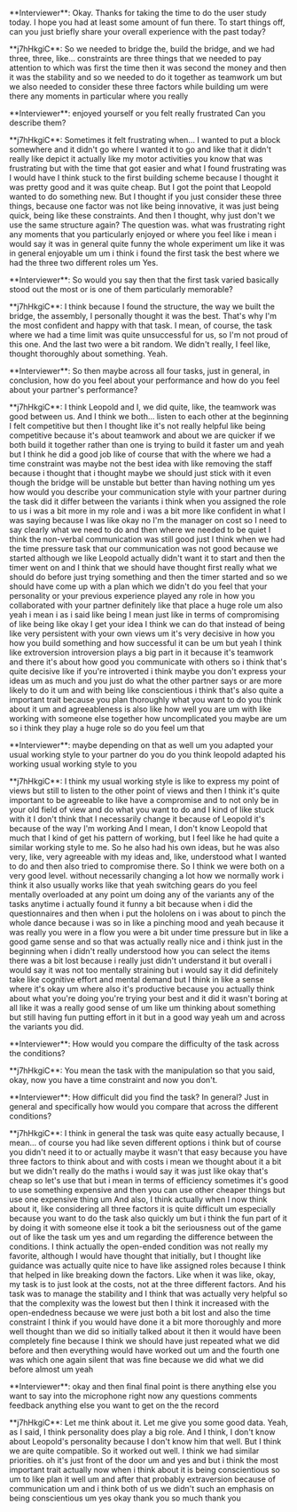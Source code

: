 \*\*Interviewer\*\*: Okay. Thanks for taking the time to do the user study today. I hope you had at least some amount of fun there. To start things off, can you just briefly share your overall experience with the past today?

\*\*j7hHkgiC\*\*: So we needed to bridge the, build the bridge, and we had three, three, like... constraints are three things that we needed to pay attention to which was first the time then it was second the money and then it was the stability and so we needed to do it together as teamwork um but we also needed to consider these three factors while building um were there any moments in particular where you really

\*\*Interviewer\*\*: enjoyed yourself or you felt really frustrated Can you describe them?

\*\*j7hHkgiC\*\*: Sometimes it felt frustrating when... I wanted to put a block somewhere and it didn't go where I wanted it to go and like that it didn't really like depict it actually like my motor activities you know that was frustrating but with the time that got easier and what I found frustrating was I would have I think stuck to the first building scheme because I thought it was pretty good and it was quite cheap. But I got the point that Leopold wanted to do something new. But I thought if you just consider these three things, because one factor was not like being innovative, it was just being quick, being like these constraints. And then I thought, why just don't we use the same structure again? The question was. what was frustrating right any moments that you particularly enjoyed or where you feel like i mean i would say it was in general quite funny the whole experiment um like it was in general enjoyable um um i think i found the first task the best where we had the three two different roles um Yes.

\*\*Interviewer\*\*: So would you say then that the first task varied basically stood out the most or is one of them particularly memorable?

\*\*j7hHkgiC\*\*: I think because I found the structure, the way we built the bridge, the assembly, I personally thought it was the best. That's why I'm the most confident and happy with that task. I mean, of course, the task where we had a time limit was quite unsuccessful for us, so I'm not proud of this one. And the last two were a bit random. We didn't really, I feel like, thought thoroughly about something. Yeah.

\*\*Interviewer\*\*: So then maybe across all four tasks, just in general, in conclusion, how do you feel about your performance and how do you feel about your partner's performance?

\*\*j7hHkgiC\*\*: I think Leopold and I, we did quite, like, the teamwork was good between us. And I think we both... listen to each other at the beginning I felt competitive but then I thought like it's not really helpful like being competitive because it's about teamwork and about we are quicker if we both build it together rather than one is trying to build it faster um and yeah but I think he did a good job like of course that with the where we had a time constraint was maybe not the best idea with like removing the staff because i thought that i thought maybe we should just stick with it even though the bridge will be unstable but better than having nothing um yes how would you describe your communication style with your partner during the task did it differ between the variants i think when you assigned the role to us i was a bit more in my role and i was a bit more like confident in what I was saying because I was like okay no I'm the manager on cost so I need to say clearly what we need to do and then where we needed to be quiet I think the non-verbal communication was still good just I think when we had the time pressure task that our communication was not good because we started although we like Leopold actually didn't want it to start and then the timer went on and I think that we should have thought first really what we should do before just trying something and then the timer started and so we should have come up with a plan which we didn't do you feel that your personality or your previous experience played any role in how you collaborated with your partner definitely like that place a huge role um also yeah i mean i as i said like being I mean just like in terms of compromising of like being like okay I get your idea I think we can do that instead of being like very persistent with your own views um it's very decisive in how you how you build something and how successful it can be um but yeah I think like extroversion introversion plays a big part in it because it's teamwork and there it's about how good you communicate with others so i think that's quite decisive like if you're introverted i think maybe you don't express your ideas um as much and you just do what the other partner says or are more likely to do it um and with being like conscientious i think that's also quite a important trait because you plan thoroughly what you want to do you think about it um and agreeableness is also like how well you are um with like working with someone else together how uncomplicated you maybe are um so i think they play a huge role so do you feel um that

\*\*Interviewer\*\*: maybe depending on that as well um you adapted your usual working style to your partner do you do you think leopold adapted his working usual working style to you

\*\*j7hHkgiC\*\*: I think my usual working style is like to express my point of views but still to listen to the other point of views and then I think it's quite important to be agreeable to like have a compromise and to not only be in your old field of view and do what you want to do and I kind of like stuck with it I don't think that I necessarily change it because of Leopold it's because of the way I'm working And I mean, I don't know Leopold that much that I kind of get his pattern of working, but I feel like he had quite a similar working style to me. So he also had his own ideas, but he was also very, like, very agreeable with my ideas and, like, understood what I wanted to do and then also tried to compromise there. So I think we were both on a very good level. without necessarily changing a lot how we normally work i think it also usually works like that yeah switching gears do you feel mentally overloaded at any point um doing any of the variants any of the tasks anytime i actually found it funny a bit because when i did the questionnaires and then when i put the hololens on i was about to pinch the whole dance because i was so in like a pinching mood and yeah because it was really you were in a flow you were a bit under time pressure but in like a good game sense and so that was actually really nice and i think just in the beginning when i didn't really understood how you can select the items there was a bit lost because i really just didn't understand it but overall i would say it was not too mentally straining but i would say it did definitely take like cognitive effort and mental demand but I think in like a sense where it's okay um where also it's productive because you actually think about what you're doing you're trying your best and it did it wasn't boring at all like it was a really good sense of um like um thinking about something but still having fun putting effort in it but in a good way yeah um and across the variants you did.

\*\*Interviewer\*\*: How would you compare the difficulty of the task across the conditions?

\*\*j7hHkgiC\*\*: You mean the task with the manipulation so that you said, okay, now you have a time constraint and now you don't.

\*\*Interviewer\*\*: How difficult did you find the task? In general? Just in general and specifically how would you compare that across the different conditions?

\*\*j7hHkgiC\*\*: I think in general the task was quite easy actually because, I mean... of course you had like seven different options i think but of course you didn't need it to or actually maybe it wasn't that easy because you have three factors to think about and with costs i mean we thought about it a bit but we didn't really do the maths i would say it was just like okay that's cheap so let's use that but i mean in terms of efficiency sometimes it's good to use something expensive and then you can use other cheaper things but use one expensive thing um And also, I think actually when I now think about it, like considering all three factors it is quite difficult um especially because you want to do the task also quickly um but i think the fun part of it by doing it with someone else it took a bit the seriousness out of the game out of like the task um yes and um regarding the difference between the conditions. I think actually the open-ended condition was not really my favorite, although I would have thought that initially, but I thought like guidance was actually quite nice to have like assigned roles because I think that helped in like breaking down the factors. Like when it was like, okay, my task is to just look at the costs, not at the three different factors. And his task was to manage the stability and I think that was actually very helpful so that the complexity was the lowest but then I think it increased with the open-endedness because we were just both a bit lost and also the time constraint I think if you would have done it a bit more thoroughly and more well thought than we did so initially talked about it then it would have been completely fine because I think we should have just repeated what we did before and then everything would have worked out um and the fourth one was which one again silent that was fine because we did what we did before almost um yeah

\*\*Interviewer\*\*: okay and then final final point is there anything else you want to say into the microphone right now any questions comments feedback anything else you want to get on the the record

\*\*j7hHkgiC\*\*: Let me think about it. Let me give you some good data. Yeah, as I said, I think personality does play a big role. And I think, I don't know about Leopold's personality because I don't know him that well. But I think we are quite compatible. So it worked out well. I think we had similar priorities. oh it's just front of the door um and yes and but i think the most important trait actually now when i think about it is being conscientious so um to like plan it well um and after that probably extraversion because of communication um and i think both of us we didn't such an emphasis on being conscientious um yes okay thank you so much thank you

